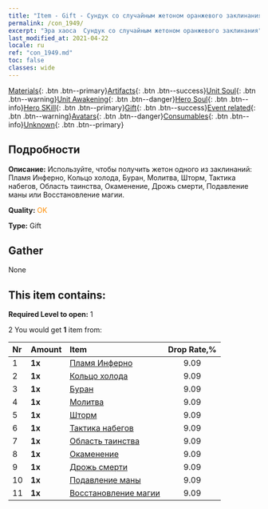 ```yaml
---
title: "Item - Gift - Сундук со случайным жетоном оранжевого заклинания"
permalink: /con_1949/
excerpt: "Эра хаоса  Сундук со случайным жетоном оранжевого заклинания"
last_modified_at: 2021-04-22
locale: ru
ref: "con_1949.md"
toc: false
classes: wide
---
```

 [Materials](/ItemsRU/){: .btn .btn--primary}[Artifacts](/ItemsRU/Artifacts/){: .btn .btn--success}[Unit Soul](/ItemsRU/UnitSoul/){: .btn .btn--warning}[Unit Awakening](/ItemsRU/UnitAwakening/){: .btn .btn--danger}[Hero Soul](/ItemsRU/HeroSoul/){: .btn .btn--info}[Hero SKill](/ItemsRU/HeroSkill/){: .btn .btn--primary}[Gift](/ItemsRU/Gift/){: .btn .btn--success}[Event related](/ItemsRU/Events/){: .btn .btn--warning}[Avatars](/ItemsRU/Avatars/){: .btn .btn--danger}[Consumables](/ItemsRU/Consumables/){: .btn .btn--info}[Unknown](/ItemsRU/Unknown/){: .btn .btn--primary}

## Подробности
 **Описание:** Используйте, чтобы получить жетон одного из заклинаний: Пламя Инферно, Кольцо холода, Буран, Молитва, Шторм, Тактика набегов, Область таинства, Окаменение, Дрожь смерти, Подавление маны или Восстановление магии.

 **Quality:** <span style="color: #FF8C00">OK</span>

 **Type:** Gift

## Gather

  None

## This item contains:

 **Required Level to open:** 1

 2 You would get **1** item  from:

  | Nr | Amount |     Item    | Drop Rate,% |
  |:---|:-------|:------------|:---------:|
  | 1 |  **1x** | [Пламя Инферно](/ru/Items/her_406/) | 9.09 | 
  | 2 |  **1x** | [Кольцо холода](/ru/Items/her_421/) | 9.09 | 
  | 3 |  **1x** | [Буран](/ru/Items/her_423/) | 9.09 | 
  | 4 |  **1x** | [Молитва](/ru/Items/her_432/) | 9.09 | 
  | 5 |  **1x** | [Шторм](/ru/Items/her_445/) | 9.09 | 
  | 6 |  **1x** | [Тактика набегов](/ru/Items/her_450/) | 9.09 | 
  | 7 |  **1x** | [Область таинства](/ru/Items/her_470/) | 9.09 | 
  | 8 |  **1x** | [Окаменение](/ru/Items/her_471/) | 9.09 | 
  | 9 |  **1x** | [Дрожь смерти](/ru/Items/her_456/) | 9.09 | 
  | 10 |  **1x** | [Подавление маны](/ru/Items/her_480/) | 9.09 | 
  | 11 |  **1x** | [Восстановление магии](/ru/Items/her_482/) | 9.09 | 

